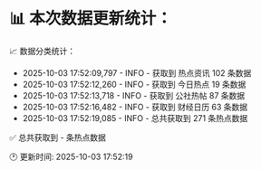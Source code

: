 📊 本次数据更新统计：
==========================

📈 数据分类统计：
- 2025-10-03 17:52:09,797 - INFO - 获取到 热点资讯 102 条数据
- 2025-10-03 17:52:12,260 - INFO - 获取到 今日热点 19 条数据
- 2025-10-03 17:52:13,718 - INFO - 获取到 公社热帖 87 条数据
- 2025-10-03 17:52:16,482 - INFO - 获取到 财经日历 63 条数据
- 2025-10-03 17:52:19,085 - INFO - 总共获取到 271 条热点数据

✅ 总共获取到 - 条热点数据

🕐 更新时间: 2025-10-03 17:52:19

